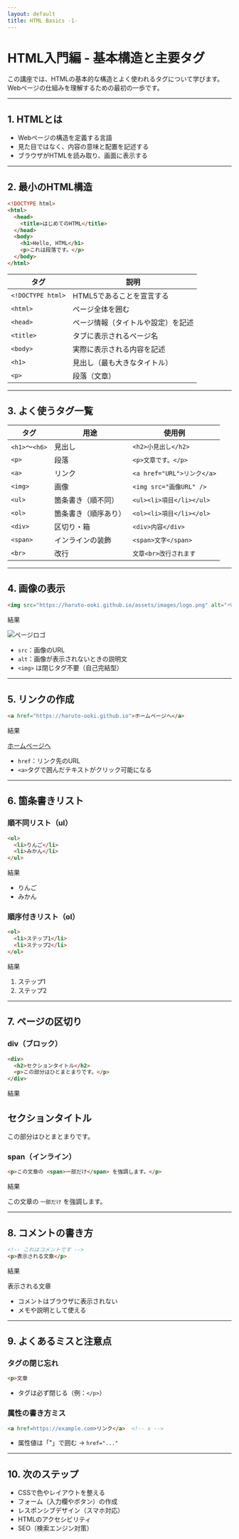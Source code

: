 ```yaml
---
layout: default
title: HTML Basics -1-
---
```


# HTML入門編 - 基本構造と主要タグ

この講座では、HTMLの基本的な構造とよく使われるタグについて学びます。  
Webページの仕組みを理解するための最初の一歩です。

---

## 1. HTMLとは

- Webページの構造を定義する言語  
- 見た目ではなく、内容の意味と配置を記述する  
- ブラウザがHTMLを読み取り、画面に表示する

---

## 2. 最小のHTML構造

```html
<!DOCTYPE html>
<html>
  <head>
    <title>はじめてのHTML</title>
  </head>
  <body>
    <h1>Hello, HTML</h1>
    <p>これは段落です。</p>
  </body>
</html>
```

| タグ             | 説明                                     |
|------------------|------------------------------------------|
| `<!DOCTYPE html>`| HTML5であることを宣言する                |
| `<html>`         | ページ全体を囲む                         |
| `<head>`         | ページ情報（タイトルや設定）を記述       |
| `<title>`        | タブに表示されるページ名                 |
| `<body>`         | 実際に表示される内容を記述               |
| `<h1>`           | 見出し（最も大きなタイトル）             |
| `<p>`            | 段落（文章）                             |

---

## 3. よく使うタグ一覧

| タグ       | 用途             | 使用例                        |
|------------|------------------|-------------------------------|
| `<h1>`〜`<h6>` | 見出し         | `<h2>小見出し</h2>`            |
| `<p>`      | 段落             | `<p>文章です。</p>`            |
| `<a>`      | リンク           | `<a href="URL">リンク</a>`     |
| `<img>`    | 画像             | `<img src="画像URL" />`        |
| `<ul>`     | 箇条書き（順不同）| `<ul><li>項目</li></ul>`       |
| `<ol>`     | 箇条書き（順序あり）| `<ol><li>項目</li></ol>`     |
| `<div>`    | 区切り・箱       | `<div>内容</div>`              |
| `<span>`   | インラインの装飾 | `<span>文字</span>`            |
| `<br>`     | 改行             | `文章<br>改行されます`         |

---

## 4. 画像の表示

```html
<img src="https://haruto-ooki.github.io/assets/images/logo.png" alt="ページロゴ">
```

結果

<img class="logo" src="../../../assets/images/logo.png" alt="ページロゴ">

- `src`：画像のURL  
- `alt`：画像が表示されないときの説明文  
- `<img>` は閉じタグ不要（自己完結型）

---

## 5. リンクの作成

```html
<a href="https://haruto-ooki.github.io">ホームページへ</a>
```

結果

[ホームページへ](https://haruto-ooki.github.io)

- `href`：リンク先のURL  
- `<a>`タグで囲んだテキストがクリック可能になる

---

## 6. 箇条書きリスト

### 順不同リスト（ul）

```html
<ul>
  <li>りんご</li>
  <li>みかん</li>
</ul>
```

結果

- りんご
- みかん


### 順序付きリスト（ol）

```html
<ol>
  <li>ステップ1</li>
  <li>ステップ2</li>
</ol>
```

結果

1. ステップ1
1. ステップ2

---

## 7. ページの区切り

### div（ブロック）

```html
<div>
  <h2>セクションタイトル</h2>
  <p>この部分はひとまとまりです。</p>
</div>
```

結果

## セクションタイトル
この部分はひとまとまりです。

### span（インライン）

```html
<p>この文章の <span>一部だけ</span> を強調します。</p>
```

結果

この文章の `一部だけ` を強調します。

---

## 8. コメントの書き方

```html
<!-- これはコメントです -->
<p>表示される文章</p>
```

結果

表示される文章

- コメントはブラウザに表示されない  
- メモや説明として使える

---

## 9. よくあるミスと注意点

### タグの閉じ忘れ

```html
<p>文章
```

- タグは必ず閉じる（例：`</p>`）

### 属性の書き方ミス

```html
<a href=https://example.com>リンク</a>  <!-- x -->
```

- 属性値は「"」で囲む → `href="..."`

---

## 10. 次のステップ

- CSSで色やレイアウトを整える  
- フォーム（入力欄やボタン）の作成  
- レスポンシブデザイン（スマホ対応）  
- HTMLのアクセシビリティ  
- SEO（検索エンジン対策）
